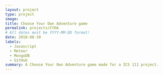 ```yaml
---
layout: project
type: project
image: 
title: Choose Your Own Adventure game
permalink: projects/CYOA
# All dates must be YYYY-MM-DD format!
date: 2018-08-30
labels:
  - Javascript
  - Meteor
  - MongoDB
  - GitHub
summary: A Choose Your Own Adventure game made for a ICS 111 project.  
---
```


